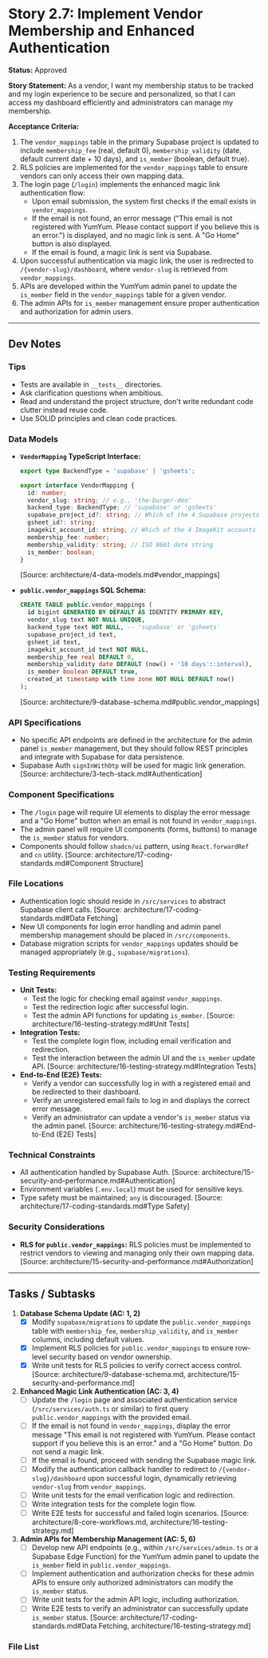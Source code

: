 <!-- Powered by BMAD™ Core -->

# Story 2.7: Implement Vendor Membership and Enhanced Authentication

**Status:** Approved

**Story Statement:** As a vendor, I want my membership status to be tracked and my login experience to be secure and personalized, so that I can access my dashboard efficiently and administrators can manage my membership.

**Acceptance Criteria:**
1.  The `vendor_mappings` table in the primary Supabase project is updated to include `membership_fee` (real, default 0), `membership_validity` (date, default current date + 10 days), and `is_member` (boolean, default true).
2.  RLS policies are implemented for the `vendor_mappings` table to ensure vendors can only access their own mapping data.
3.  The login page (`/login`) implements the enhanced magic link authentication flow:
    *   Upon email submission, the system first checks if the email exists in `vendor_mappings`.
    *   If the email is not found, an error message ("This email is not registered with YumYum. Please contact support if you believe this is an error.") is displayed, and no magic link is sent. A "Go Home" button is also displayed.
    *   If the email is found, a magic link is sent via Supabase.
4.  Upon successful authentication via magic link, the user is redirected to `/{vendor-slug}/dashboard`, where `vendor-slug` is retrieved from `vendor_mappings`.
5.  APIs are developed within the YumYum admin panel to update the `is_member` field in the `vendor_mappings` table for a given vendor.
6.  The admin APIs for `is_member` management ensure proper authentication and authorization for admin users.

---

## Dev Notes

### Tips

* Tests are available in `__tests__` directories.
* Ask clarification questions when ambitious.
* Read and understand the project structure, don't write redundant code clutter instead reuse code.
* Use SOLID principles and clean code practices.

### Data Models
*   **`VendorMapping` TypeScript Interface:**
    ```typescript
    export type BackendType = 'supabase' | 'gsheets';

    export interface VendorMapping {
      id: number;
      vendor_slug: string; // e.g., 'the-burger-den'
      backend_type: BackendType; // 'supabase' or 'gsheets'
      supabase_project_id?: string; // Which of the 4 Supabase projects
      gsheet_id?: string;
      imagekit_account_id: string; // Which of the 4 ImageKit accounts
      membership_fee: number;
      membership_validity: string; // ISO 8601 date string
      is_member: boolean;
    }
    ```
    [Source: architecture/4-data-models.md#vendor_mappings]

*   **`public.vendor_mappings` SQL Schema:**
    ```sql
    CREATE TABLE public.vendor_mappings (
      id bigint GENERATED BY DEFAULT AS IDENTITY PRIMARY KEY,
      vendor_slug text NOT NULL UNIQUE,
      backend_type text NOT NULL, -- 'supabase' or 'gsheets'
      supabase_project_id text,
      gsheet_id text,
      imagekit_account_id text NOT NULL,
      membership_fee real DEFAULT 0,
      membership_validity date DEFAULT (now() + '10 days'::interval),
      is_member boolean DEFAULT true,
      created_at timestamp with time zone NOT NULL DEFAULT now()
    );
    ```
    [Source: architecture/9-database-schema.md#public.vendor_mappings]

### API Specifications
*   No specific API endpoints are defined in the architecture for the admin panel `is_member` management, but they should follow REST principles and integrate with Supabase for data persistence.
*   Supabase Auth `signInWithOtp` will be used for magic link generation.
    [Source: architecture/3-tech-stack.md#Authentication]

### Component Specifications
*   The `/login` page will require UI elements to display the error message and a "Go Home" button when an email is not found in `vendor_mappings`.
*   The admin panel will require UI components (forms, buttons) to manage the `is_member` status for vendors.
*   Components should follow `shadcn/ui` pattern, using `React.forwardRef` and `cn` utility.
    [Source: architecture/17-coding-standards.md#Component Structure]

### File Locations
*   Authentication logic should reside in `/src/services` to abstract Supabase client calls.
    [Source: architecture/17-coding-standards.md#Data Fetching]
*   New UI components for login error handling and admin panel membership management should be placed in `/src/components`.
*   Database migration scripts for `vendor_mappings` updates should be managed appropriately (e.g., `supabase/migrations`).

### Testing Requirements
*   **Unit Tests:**
    *   Test the logic for checking email against `vendor_mappings`.
    *   Test the redirection logic after successful login.
    *   Test the admin API functions for updating `is_member`.
    [Source: architecture/16-testing-strategy.md#Unit Tests]
*   **Integration Tests:**
    *   Test the complete login flow, including email verification and redirection.
    *   Test the interaction between the admin UI and the `is_member` update API.
    [Source: architecture/16-testing-strategy.md#Integration Tests]
*   **End-to-End (E2E) Tests:**
    *   Verify a vendor can successfully log in with a registered email and be redirected to their dashboard.
    *   Verify an unregistered email fails to log in and displays the correct error message.
    *   Verify an administrator can update a vendor's `is_member` status via the admin panel.
    [Source: architecture/16-testing-strategy.md#End-to-End (E2E) Tests]

### Technical Constraints
*   All authentication handled by Supabase Auth.
    [Source: architecture/15-security-and-performance.md#Authentication]
*   Environment variables (`.env.local`) must be used for sensitive keys.
*   Type safety must be maintained; `any` is discouraged.
    [Source: architecture/17-coding-standards.md#Type Safety]

### Security Considerations
*   **RLS for `public.vendor_mappings`:** RLS policies must be implemented to restrict vendors to viewing and managing only their own mapping data.
    [Source: architecture/15-security-and-performance.md#Authorization]

---

## Tasks / Subtasks

1.  **Database Schema Update (AC: 1, 2)**
    *   [x] Modify `supabase/migrations` to update the `public.vendor_mappings` table with `membership_fee`, `membership_validity`, and `is_member` columns, including default values.
    *   [x] Implement RLS policies for `public.vendor_mappings` to ensure row-level security based on vendor ownership.
    *   [x] Write unit tests for RLS policies to verify correct access control.
    [Source: architecture/9-database-schema.md, architecture/15-security-and-performance.md]

2.  **Enhanced Magic Link Authentication (AC: 3, 4)**
    *   [ ] Update the `/login` page and associated authentication service (`/src/services/auth.ts` or similar) to first query `public.vendor_mappings` with the provided email.
    *   [ ] If the email is not found in `vendor_mappings`, display the error message "This email is not registered with YumYum. Please contact support if you believe this is an error." and a "Go Home" button. Do not send a magic link.
    *   [ ] If the email is found, proceed with sending the Supabase magic link.
    *   [ ] Modify the authentication callback handler to redirect to `/{vendor-slug}/dashboard` upon successful login, dynamically retrieving `vendor-slug` from `vendor_mappings`.
    *   [ ] Write unit tests for the email verification logic and redirection.
    *   [ ] Write integration tests for the complete login flow.
    *   [ ] Write E2E tests for successful and failed login scenarios.
    [Source: architecture/8-core-workflows.md, architecture/16-testing-strategy.md]

3.  **Admin APIs for Membership Management (AC: 5, 6)**
    *   [ ] Develop new API endpoints (e.g., within `/src/services/admin.ts` or a Supabase Edge Function) for the YumYum admin panel to update the `is_member` field in `public.vendor_mappings`.
    *   [ ] Implement authentication and authorization checks for these admin APIs to ensure only authorized administrators can modify the `is_member` status.
    *   [ ] Write unit tests for the admin API logic, including authorization.
    *   [ ] Write E2E tests to verify an administrator can successfully update `is_member` status.
    [Source: architecture/17-coding-standards.md#Data Fetching, architecture/16-testing-strategy.md]

### File List

